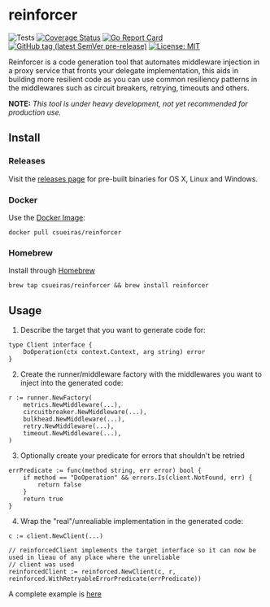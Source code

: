 # reinforcer
![Tests](https://github.com/csueiras/reinforcer/workflows/run%20tests/badge.svg?branch=develop)
[![Coverage Status](https://coveralls.io/repos/github/csueiras/reinforcer/badge.svg?branch=develop)](https://coveralls.io/github/csueiras/reinforcer?branch=develop)
[![Go Report Card](https://goreportcard.com/badge/github.com/csueiras/reinforcer)](https://goreportcard.com/report/github.com/csueiras/reinforcer)
[![GitHub tag (latest SemVer pre-release)](https://img.shields.io/github/v/tag/csueiras/reinforcer?include_prereleases&sort=semver)](https://github.com/csueiras/reinforcer/releases)
[![License: MIT](https://img.shields.io/badge/License-MIT-yellow.svg)](https://opensource.org/licenses/MIT)

Reinforcer is a code generation tool that automates middleware injection in a proxy service that fronts your delegate
implementation, this aids in building more resilient code as you can use common resiliency patterns in the middlewares
such as circuit breakers, retrying, timeouts and others.

**NOTE:** _This tool is under heavy development, not yet recommended for production use._

## Install

### Releases

Visit the [releases page](https://github.com/csueiras/reinforcer/releases) for pre-built binaries for OS X, Linux and Windows.

### Docker

Use the [Docker Image](https://hub.docker.com/r/csueiras/reinforcer):

```
docker pull csueiras/reinforcer
```

### Homebrew

Install through [Homebrew](https://brew.sh/)

```
brew tap csueiras/reinforcer && brew install reinforcer
```

## Usage

1. Describe the target that you want to generate code for:

```
type Client interface {
	DoOperation(ctx context.Context, arg string) error
}
```

2. Create the runner/middleware factory with the middlewares you want to inject into the generated code:

```
r := runner.NewFactory(
    metrics.NewMiddleware(...),
    circuitbreaker.NewMiddleware(...),
    bulkhead.NewMiddleware(...),
    retry.NewMiddleware(...),
    timeout.NewMiddleware(...),
)
```

3. Optionally create your predicate for errors that shouldn't be retried

```
errPredicate := func(method string, err error) bool {
    if method == "DoOperation" && errors.Is(client.NotFound, err) {
        return false
    }
    return true
}
```

4. Wrap the "real"/unrealiable implementation in the generated code:

```
c := client.NewClient(...)

// reinforcedClient implements the target interface so it can now be used in lieau of any place where the unreliable
// client was used
reinforcedClient := reinforced.NewClient(c, r, reinforced.WithRetryableErrorPredicate(errPredicate))
```

A complete example is [here](./example/main.go) 
